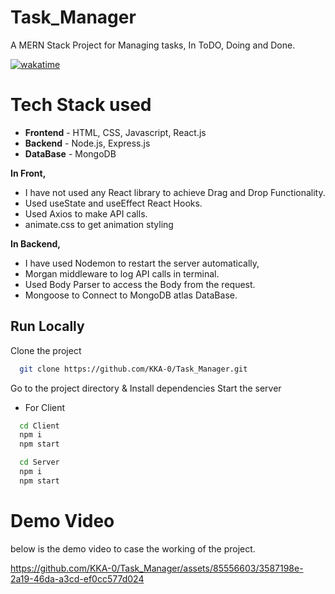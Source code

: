 # Task_Manager
A MERN Stack Project for Managing tasks, In ToDO, Doing and Done.

[![wakatime](https://wakatime.com/badge/user/ea9792e5-799b-44a2-a25f-c28679dbaa38/project/6d74e321-325f-471a-99db-6a8e8233c94e.svg)](https://wakatime.com/badge/user/ea9792e5-799b-44a2-a25f-c28679dbaa38/project/6d74e321-325f-471a-99db-6a8e8233c94e)

# Tech Stack used
- **Frontend** - HTML, CSS, Javascript, React.js
 - **Backend** - Node.js, Express.js
- **DataBase** - MongoDB

**In Front,**
- I have not used any React library to achieve Drag and Drop Functionality.
- Used useState and useEffect React Hooks.
- Used Axios to make API calls.
- animate.css to get animation styling

**In Backend,**
- I have used Nodemon to restart the server automatically,
- Morgan middleware to log API calls in terminal.
- Used Body Parser to access the Body from the request.
- Mongoose to Connect to MongoDB atlas DataBase.


## Run Locally

Clone the project

```bash
  git clone https://github.com/KKA-0/Task_Manager.git
```

Go to the project directory & Install dependencies
Start the server
- For Client

```bash
  cd Client
  npm i
  npm start
```


```bash
  cd Server
  npm i
  npm start
```



# Demo Video

below is the demo video to case the working of the project.

https://github.com/KKA-0/Task_Manager/assets/85556603/3587198e-2a19-46da-a3cd-ef0cc577d024

